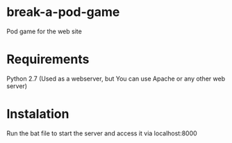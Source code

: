 # break-a-pod-game
Pod game for the web site

# Requirements
Python 2.7 (Used as a webserver, but You can use Apache or any other web server)

# Instalation
Run the bat file to start the server and access it via localhost:8000
